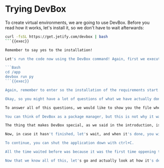 # Trying DevBox

To create virtual environments, we are going to use DevBox. Before you read how it works, let's install it, so we don't have to wait afterwards:

```Bash
curl -fsSL https://get.jetify.com/devbox | bash
```{{exec}}

Remember to say yes to the installation!

Let's run the code now using the DevBox command! Again, first we execute, then we explain, because this one will take 2-3 minutes.

```Bash
cd /app
devbox run py
```{{exec}}

Again, remember to enter so the installation of the requirements start. 

Okay, so you might have a lot of questions of what we have actually done now. Why didn't we have to install the requirements? What is this command we just executed? Where is it defined? What does it actually do?

To answer all of this questions, we would like to show you the file where it's defined, but since we have to wait for the installation of the requirements and the execution of the program, lets try to understand it before looking at it.

You can think of DevBox as a package manager, but this is not why it was created. It actually just uses nix package manager(which is not installed either by default, so it's being done right now). So, to add new packages into your environment you can search for them in https://search.nixos.org/packages. Then, you can add them simply using `devbox add <package>`{{}}.

The thing that makes DevBox special, as we said in the introduction, is that it accecerates the processes inside your project. One of its main features is that you can create custom scripts that are triggered with commands similar to having a makefile. In addition, you can already choose to have scripts being run when you initialize the environment. This way, you save time and you just have to know the name of your script in order to run it. You can also integrate these scripts with GitHub actions very easily and clean, as you will see in a moment. 

Now, in case it hasn't finished, let's wait, and when it's done, you will see that the FastAPI CLI is active. So, to see the web page, you can use the following [LINK]({{TRAFFIC_HOST1_1325}}).

To continue, you can shut the application down with ctrl+C. 

All the time waited before was because it was the first time oppening the environment. Now, if we want to run the application again, it will be nearly instantaneous. You can try it again using the same command: `devbox run py`{{exec}}. Remember to shut it down again afterwards.

Now that we know all of this, let's go and actually look at how it's defined!
